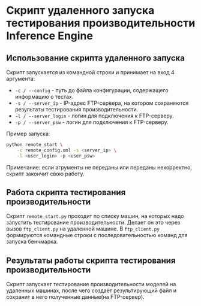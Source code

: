 # Скрипт удаленного запуска тестирования производительности Inference Engine

## Использование скрипта удаленного запуска

Скрипт запускается из командной строки и принимает
на вход 4 аргумента:

- `-с / --config` - путь до файла конфигурации,
  содержащего информацию о тестах.
- `-s / --server_ip` - IP-адрес FTP-сервера,
  на котором сохраняются результаты тестирования производительности.
- `-l / --server_login` - логин для подключения к FTP-серверу.
- `-p / --server_psw` - логин для подключения к FTP-серверу.

Пример запуска:  
```bash
python remote_start \
    -с remote_config.xml -s <server_ip> \
    -l <user_login> -p <user_psw>
```

Примечание: если агрументы не переданы или переданы
некорректно, скрипт закончит свою работу.

## Работа скрипта тестирования производительности

Скрипт `remote_start.py` проходит по списку машин, на которых надо запустить
тестирование производительности. Делает он это через вызов `ftp_client.py`
на удаленной машине.
В `ftp_client.py` формируются командные строки с последовательностью команд
для запуска бенчмарка.

## Результаты работы скрипта тестирования производительности

Скрипт запускает тестирование производительности моделей на удаленных машинах,
после чего создаёт результирующий файл и сохранит в него полученные данные(на FTP-сервер).
